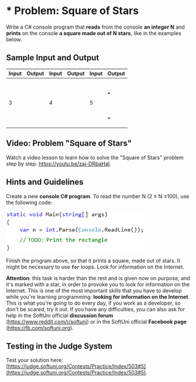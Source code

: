 # \* Problem: Square of Stars

Write a C# console program that **reads** from the console **an integer N** and **prints** on the console **a square made out of N stars**, like in the examples below.

## Sample Input and Output

| Input | Output                                                          | Input | Output                                                                                  | Input | Output                                                                                                            |
| ----- | --------------------------------------------------------------- | ----- | --------------------------------------------------------------------------------------- | ----- | ----------------------------------------------------------------------------------------------------------------- |
| 3     | <p><code>***</code><br><code>* *</code><br><code>***</code></p> | 4     | <p><code>****</code><br><code>*  *</code><br><code>*  *</code><br><code>****</code></p> | 5     | <p><code>*****</code><br><code>*   *</code><br><code>*   *</code><br><code>*   *</code><br><code>*****</code></p> |

## Video: Problem "Square of Stars"

Watch a video lesson to learn how to solve the "Square of Stars" problem step by step: https://youtu.be/zaj-DRbaHaI.

## Hints and Guidelines

Create a new **console C# program**. To read the number N (2 ≤ N ≤100), use the following code:

![](../../../assets/chapter-1-images/06.Square-of-stars-01.png)

Finish the program above, so that it prints a square, made out of stars. It might be necessary to use **`for`** loops. Look for information on the Internet.

**Attention**: this task is harder than the rest and is given now on purpose, and it's marked with a star, in order to provoke you to look for information on the Internet. This is one of the most important skills that you have to develop while you're learning programming: **looking for information on the Internet**. This is what you're going to do every day, if you work as a developer, so don't be scared, try it out. If you have any difficulties, you can also ask for help in the SoftUni official **discussion forum** (https://www.reddit.com/r/softuni) or in the SoftUni official **Facebook page** (https://fb.com/softuni.org).

## Testing in the Judge System

Test your solution here: [https://judge.softuni.org/Contests/Practice/Index/503#5](https://judge.softuni.org/Contests/Practice/Index/503#5).
